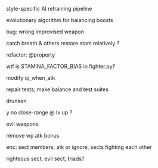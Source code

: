 style-specific AI retraining pipeline

evolutionary algorithm for balancing boosts

bug: wrong improvised weapon 

catch breath & others restore stam relatively ?  

refactor: @property  

wtf is STAMINA_FACTOR_BIAS in fighter.py?  

modify qi_when_atk

repair tests; make balance and test suites  

drunken  

y no close-range @ lv up ?  

evil weapons  

remove wp atk bonus  

enc: sect members, atk or ignore, sects fighting each other  

righteous sect, evil sect, triads?
